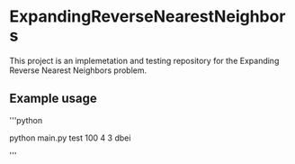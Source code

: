 # ExpandingReverseNearestNeighbors

This project is an implemetation and testing repository for the Expanding Reverse Nearest Neighbors problem.

## Example usage

'''python

python main.py test 100 4 3 dbei

'''
